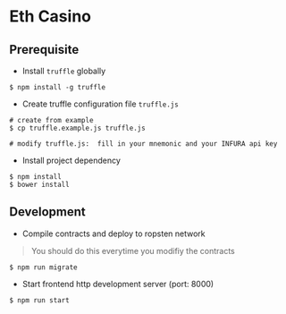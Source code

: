 Eth Casino
===============

Prerequisite
---------------

* Install `truffle` globally

```
$ npm install -g truffle 
```

* Create truffle configuration file `truffle.js` 

```
# create from example
$ cp truffle.example.js truffle.js

# modify truffle.js:  fill in your mnemonic and your INFURA api key
```

* Install project dependency

```
$ npm install
$ bower install
```

Development
---------------

* Compile contracts and deploy to ropsten network

> You should do this everytime you modifiy the contracts

```
$ npm run migrate
``` 




* Start frontend http development server (port: 8000)

```
$ npm run start
```



